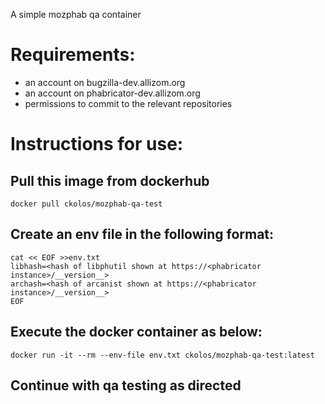 A simple mozphab qa container
# Requirements:
  * an account on bugzilla-dev.allizom.org
  * an account on phabricator-dev.allizom.org
  * permissions to commit to the relevant repositories

# Instructions for use:
## Pull this image from dockerhub
```
docker pull ckolos/mozphab-qa-test
```
## Create an env file in the following format:
```
cat << EOF >>env.txt
libhash=<hash of libphutil shown at https://<phabricator instance>/__version__>
archash=<hash of arcanist shown at https://<phabricator instance>/__version__>
EOF
```
## Execute the docker container as below:
```
docker run -it --rm --env-file env.txt ckolos/mozphab-qa-test:latest 
```
## Continue with qa testing as directed
